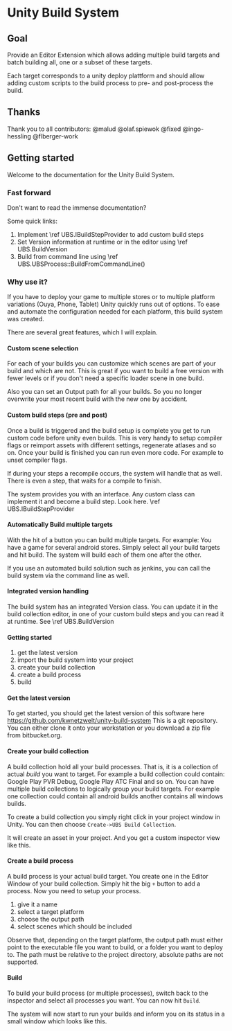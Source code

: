# Unity Build System

## Goal

Provide an Editor Extension which allows adding multiple build targets and batch building all, one or a subset of these targets. 

Each target corresponds to a unity deploy plattform and should allow adding custom scripts to the build process to pre- and post-process the build. 

## Thanks

Thank you to all contributors: @malud @olaf.spiewok @fixed @ingo-hessling @flberger-work

## Getting started

Welcome to the documentation for the Unity Build System. 

### Fast forward

Don't want to read the immense documentation?

Some quick links: 

1. Implement \ref UBS.IBuildStepProvider to add custom build steps
1. Set Version information at runtime or in the editor using \ref UBS.BuildVersion
1. Build from command line using \ref UBS.UBSProcess::BuildFromCommandLine() 

### Why use it?

If you have to deploy your game to multiple stores or to multiple platform variations (Ouya, Phone, Tablet) Unity quickly runs out of options. To ease and automate the configuration needed for each platform, this build system was created. 

There are several great features, which I will explain. 

#### Custom scene selection

For each of your builds you can customize which scenes are part of your build and which are not. This is great if you want to build a free version with fewer levels or if you don't need a specific loader scene in one build. 

Also you can set an Output path for all your builds. So you no longer overwrite your most recent build with the new one by accident. 

#### Custom build steps (pre and post)

Once a build is triggered and the build setup is complete you get to run custom code before unity even builds. This is very handy to setup compiler flags or reimport assets with different settings, regenerate atlases and so on. Once your build is finished you can run even more code. For example to unset compiler flags. 

If during your steps a recompile occurs, the system will handle that as well. There is even a step, that waits for a compile to finish. 

The system provides you with an interface. Any custom class can implement it and become a build step. Look here. \ref UBS.IBuildStepProvider


#### Automatically Build multiple targets

With the hit of a button you can build multiple targets. For example: You have a game for several android stores. Simply select all your build targets and hit build. The system will build each of them one after the other. 

If you use an automated build solution such as jenkins, you can call the build system via the command line as well. 


#### Integrated version handling

The build system has an integrated Version class. You can update it in the build collection editor, in one of your custom build steps and you can read it at runtime. See \ref UBS.BuildVersion

#### Getting started


1. get the latest version
2. import the build system into your project
3. create your build collection
4. create a build process
5. build


#### Get the latest version


To get started, you should get the latest version of this software here https://github.com/kwnetzwelt/unity-build-system This is a git repository. You can either clone it onto your workstation or you download a zip file from bitbucket.org. 

#### Create your build collection


A build collection hold all your build processes. That is, it is a collection of actual _build_ you want to target. For example a build collection could contain: Google Play PVR Debug, Google Play ATC Final and so on. You can have multiple build collections to logically group your build targets. For example one collection could contain all android builds another contains all windows builds. 

To create a build collection you simply right click in your project window in Unity. You can then choose `Create->UBS Build Collection`. 

It will create an asset in your project. And you get a custom inspector view like this. 

#### Create a build process


A build process is your actual build target. You create one in the Editor Window of your build collection. Simply hit the big `+` button to add a process. Now you need to setup your process. 

1. give it a name
2. select a target platform
3. choose the output path
4. select scenes which should be included

Observe that, depending on the target platform, the output path must either point to the executable file you want to build, or a folder you want to deploy to. The path must be relative to the project directory, absolute paths are not supported.

#### Build


To build your build process (or multiple processes), switch back to the inspector and select all processes you want. You can now hit `Build`. 

The system will now start to run your builds and inform you on its status in a small window which looks like this. 
